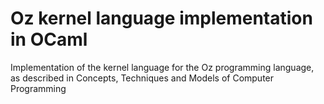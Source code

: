 Oz kernel language implementation in OCaml
=

Implementation of the kernel language for the Oz programming language, as described in Concepts, Techniques and Models of Computer Programming
